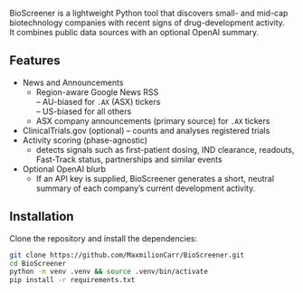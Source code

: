 BioScreener is a lightweight Python tool that discovers small- and mid-cap biotechnology companies with recent signs of drug-development activity.  
It combines public data sources with an optional OpenAI summary.

## Features
- News and Announcements  
  * Region-aware Google News RSS  
    – AU-biased for `.AX` (ASX) tickers  
    – US-biased for all others  
  * ASX company announcements (primary source) for `.AX` tickers
- ClinicalTrials.gov (optional) – counts and analyses registered trials
- Activity scoring (phase-agnostic)  
  * detects signals such as first-patient dosing, IND clearance, readouts, Fast-Track status, partnerships and similar events
- Optional OpenAI blurb  
  * If an API key is supplied, BioScreener generates a short, neutral summary of each company’s current development activity.

## Installation
Clone the repository and install the dependencies:

```bash
git clone https://github.com/MaxmilionCarr/BioScreener.git
cd BioScreener
python -m venv .venv && source .venv/bin/activate
pip install -r requirements.txt
